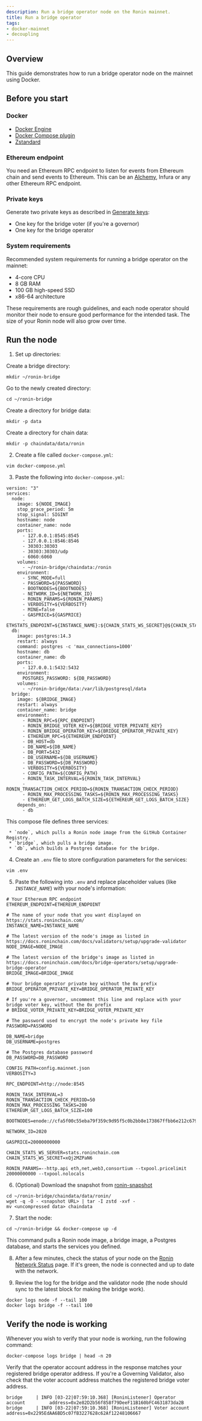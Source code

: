 ```yaml
---
description: Run a bridge operator node on the Ronin mainnet.
title: Run a bridge operator
tags:
- docker-mainnet
- decoupling
---
```


## Overview

This guide demonstrates how to run a bridge operator node on the mainnet using Docker.

## Before you start

### Docker

* [Docker Engine](https://docs.docker.com/engine/install/)
* [Docker Compose plugin](https://docs.docker.com/compose/install/)
* [Zstandard](https://github.com/facebook/zstd)

### Ethereum endpoint

You need an Ethereum RPC endpoint to listen for events from Ethereum chain and send events to Ethereum. This can be an [Alchemy](https://www.alchemy.com/overviews/private-rpc-endpoint), Infura or any other Ethereum RPC endpoint.

### Private keys

Generate two private keys as described in [Generate keys](./../../validators/setup/generate-keys.md):

* One key for the bridge voter (if you're a governor)
* One key for the bridge operator

### System requirements

Recommended system requirements for running a bridge operator on the mainnet:

* 4-core CPU
* 8 GB RAM
* 100 GB high-speed SSD
* x86-64 architecture

These requirements are rough guidelines, and each node operator
should monitor their node to ensure good performance for the intended task.
The size of your Ronin node will also grow over time.

## Run the node

1. Set up directories:

  Create a bridge directory:

  ```
  mkdir ~/ronin-bridge
  ```

  Go to the newly created directory:

  ```
  cd ~/ronin-bridge
  ```

  Create a directory for bridge data:

  ```
  mkdir -p data
  ```

  Create a directory for chain data:

  ```
  mkdir -p chaindata/data/ronin
  ```

2. Create a file called `docker-compose.yml`:

  ```
  vim docker-compose.yml
  ```

3. Paste the following into `docker-compose.yml`:

  ```
  version: "3"
  services:
    node:
      image: ${NODE_IMAGE}
      stop_grace_period: 5m
      stop_signal: SIGINT
      hostname: node
      container_name: node
      ports:
        - 127.0.0.1:8545:8545
        - 127.0.0.1:8546:8546
        - 30303:30303
        - 30303:30303/udp
        - 6060:6060
      volumes:
        - ~/ronin-bridge/chaindata:/ronin
      environment:
        - SYNC_MODE=full
        - PASSWORD=${PASSWORD}
        - BOOTNODES=${BOOTNODES}
        - NETWORK_ID=${NETWORK_ID}
        - RONIN_PARAMS=${RONIN_PARAMS}
        - VERBOSITY=${VERBOSITY}
        - MINE=false
        - GASPRICE=${GASPRICE}
        - ETHSTATS_ENDPOINT=${INSTANCE_NAME}:${CHAIN_STATS_WS_SECRET}@${CHAIN_STATS_WS_SERVER}:443
    db:
      image: postgres:14.3
      restart: always
      command: postgres -c 'max_connections=1000'
      hostname: db
      container_name: db
      ports:
        - 127.0.0.1:5432:5432
      environment:
        POSTGRES_PASSWORD: ${DB_PASSWORD}
      volumes:
        - ~/ronin-bridge/data:/var/lib/postgresql/data
    bridge:
      image: ${BRIDGE_IMAGE}
      restart: always
      container_name: bridge
      environment:
        - RONIN_RPC=${RPC_ENDPOINT}
        - RONIN_BRIDGE_VOTER_KEY=${BRIDGE_VOTER_PRIVATE_KEY}
        - RONIN_BRIDGE_OPERATOR_KEY=${BRIDGE_OPERATOR_PRIVATE_KEY}
        - ETHEREUM_RPC=${ETHEREUM_ENDPOINT}
        - DB_HOST=db
        - DB_NAME=${DB_NAME}
        - DB_PORT=5432
        - DB_USERNAME=${DB_USERNAME}
        - DB_PASSWORD=${DB_PASSWORD}
        - VERBOSITY=${VERBOSITY}
        - CONFIG_PATH=${CONFIG_PATH}
        - RONIN_TASK_INTERVAL=${RONIN_TASK_INTERVAL}
        - RONIN_TRANSACTION_CHECK_PERIOD=${RONIN_TRANSACTION_CHECK_PERIOD}
        - RONIN_MAX_PROCESSING_TASKS=${RONIN_MAX_PROCESSING_TASKS}
        - ETHEREUM_GET_LOGS_BATCH_SIZE=${ETHEREUM_GET_LOGS_BATCH_SIZE}
      depends_on:
        - db
  ```

  This compose file defines three services:

     * `node`, which pulls a Ronin node image from the GitHub Container Registry.
     * `bridge`, which pulls a bridge image.
     * `db`, which builds a Postgres database for the bridge.

4. Create an `.env` file to store configuration parameters for the services:

  ```
  vim .env
  ```

5. Paste the following into `.env` and replace placeholder values (like *`INSTANCE_NAME`*) with your node's information:

  ```
  # Your Ethereum RPC endpoint
  ETHEREUM_ENDPOINT=ETHEREUM_ENDPOINT

  # The name of your node that you want displayed on https://stats.roninchain.com/
  INSTANCE_NAME=INSTANCE_NAME

  # The latest version of the node's image as listed in https://docs.roninchain.com/docs/validators/setup/upgrade-validator
  NODE_IMAGE=NODE_IMAGE

  # The latest version of the bridge's image as listed in https://docs.roninchain.com/docs/bridge-operators/setup/upgrade-bridge-operator
  BRIDGE_IMAGE=BRIDGE_IMAGE

  # Your bridge operator private key without the 0x prefix
  BRIDGE_OPERATOR_PRIVATE_KEY=BRIDGE_OPERATOR_PRIVATE_KEY

  # If you're a governor, uncomment this line and replace with your bridge voter key, without the 0x prefix
  # BRIDGE_VOTER_PRIVATE_KEY=BRIDGE_VOTER_PRIVATE_KEY

  # The password used to encrypt the node's private key file
  PASSWORD=PASSWORD

  DB_NAME=bridge
  DB_USERNAME=postgres

  # The Postgres database password
  DB_PASSWORD=DB_PASSWORD

  CONFIG_PATH=config.mainnet.json
  VERBOSITY=3

  RPC_ENDPOINT=http://node:8545

  RONIN_TASK_INTERVAL=3
  RONIN_TRANSACTION_CHECK_PERIOD=50
  RONIN_MAX_PROCESSING_TASKS=200
  ETHEREUM_GET_LOGS_BATCH_SIZE=100

  BOOTNODES=enode://cfa5f00c55eba79f359c9d95f5c0b2bb8e173867ffbb6e212c6799a52918502519e56650970e34caf1cd17418d4da46c3243588578886c3b4f8c42d1934bf108@104.198.242.88:30303,enode://f500391c41906a1dae249df084a3d1659fe602db671730b2778316114a5f7df44a0c6864a8dfffdc380fc81c6965dd911338e0e2591eb78a506857015d166250@34.135.18.26:30303,enode://fc7b8ceafe16e6f79ab2da3e73d0a3163d0c28efe0778863102f8f27758986fe28c1540a9a0bbdff29ab93ad1c5803462efe6c98165bbb404d9d099a55f1d2c9@130.211.208.201:30303

  NETWORK_ID=2020

  GASPRICE=20000000000

  CHAIN_STATS_WS_SERVER=stats.roninchain.com
  CHAIN_STATS_WS_SECRET=xQj2MZPaN6

  RONIN_PARAMS=--http.api eth,net,web3,consortium --txpool.pricelimit 20000000000 --txpool.nolocals
  ```

6. (Optional) Download the snapshot from [ronin-snapshot](https://github.com/axieinfinity/ronin-snapshot)

  ```
  cd ~/ronin-bridge/chaindata/data/ronin/
  wget -q -O - <snapshot URL> | tar -I zstd -xvf -
  mv <uncompressed data> chaindata
  ```

7. Start the node:

  ```
  cd ~/ronin-bridge && docker-compose up -d
  ```

  This command pulls a Ronin node image, a bridge image, a Postgres database, and starts the services you defined.

8. After a few minutes, check the status of your node on the [Ronin Network Status](https://stats.roninchain.com/) page. If it's green, the node is connected and up to date with the network.

9. Review the log for the bridge and the validator node (the node should sync to the latest block for making the bridge work).

  ```
  docker logs node -f --tail 100
  docker logs bridge -f --tail 100
  ```

## Verify the node is working

Whenever you wish to verify that your node is working, run the following command:

```
docker-compose logs bridge | head -n 20
```

Verify that the operator account address in the response matches your registered
bridge operator address. If you're a Governing Validator, also check that the
voter account address matches the registered bridge voter address.

```
bridge     | INFO [03-22|07:59:10.368] [RoninListener] Operator account         address=0x2e82D2b56f858f79DeeF11B160bFC4631873da2B
bridge     | INFO [03-22|07:59:10.368] [RoninListener] Voter account            address=0x2295EdAA6BD5c07fB3227628c62Af12248106667
```
